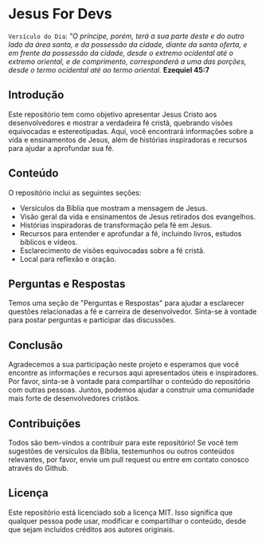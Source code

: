 # Jesus For Devs

```Versículo do Dia```: *"O príncipe, porém, terá a sua parte deste e do outro lado da área santa, e da possessão da cidade, diante da santa oferta, e em frente da possessão da cidade, desde o extremo ocidental até o extremo oriental, e de comprimento, corresponderá a uma das porções, desde o termo ocidental até ao termo oriental.* **Ezequiel 45:7**

## Introdução
Este repositório tem como objetivo apresentar Jesus Cristo aos desenvolvedores e mostrar a verdadeira fé cristã, quebrando visões equivocadas e estereotipadas. Aqui, você encontrará informações sobre a vida e ensinamentos de Jesus, além de histórias inspiradoras e recursos para ajudar a aprofundar sua fé.

## Conteúdo
O repositório inclui as seguintes seções:

* Versículos da Bíblia que mostram a mensagem de Jesus.
* Visão geral da vida e ensinamentos de Jesus retirados dos evangelhos.
* Histórias inspiradoras de transformação pela fé em Jesus.
* Recursos para entender e aprofundar a fé, incluindo livros, estudos bíblicos e vídeos.
* Esclarecimento de visões equivocadas sobre a fé cristã.
* Local para reflexão e oração.

## Perguntas e Respostas
Temos uma seção de "Perguntas e Respostas" para ajudar a esclarecer questões relacionadas a fé e carreira de desenvolvedor. Sinta-se à vontade para postar perguntas e participar das discussões.

## Conclusão
Agradecemos a sua participação neste projeto e esperamos que você encontre as informações e recursos aqui apresentados úteis e inspiradores. Por favor, sinta-se à vontade para compartilhar o conteúdo do repositório com outras pessoas. Juntos, podemos ajudar a construir uma comunidade mais forte de desenvolvedores cristãos.

## Contribuições
Todos são bem-vindos a contribuir para este repositório! Se você tem sugestões de versículos da Bíblia, testemunhos ou outros conteúdos relevantes, por favor, envie um pull request ou entre em contato conosco através do Github.

## Licença
Este repositório está licenciado sob a licença MIT. Isso significa que qualquer pessoa pode usar, modificar e compartilhar o conteúdo, desde que sejam incluídos créditos aos autores originais.

